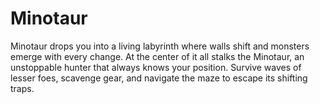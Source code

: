 # Minotaur
Minotaur drops you into a living labyrinth where walls shift and monsters emerge with every change. At the center of it all stalks the Minotaur, an unstoppable hunter that always knows your position. Survive waves of lesser foes, scavenge gear, and navigate the maze to escape its shifting traps.
